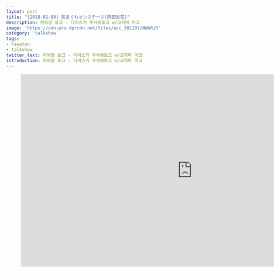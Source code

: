 ```yaml
---
layout: post
title: "[2018-02-08] 気まぐれオンステージ(岡田彩花)"
description: 히와땅 토크 - 다이스키 주사위토크 w/코지마 마코
image: 'https://cdn-pro.dprcdn.net/files/acc_501207/NWbRiR'
category: 'talkshow'
tags:
- hiwatan
- talkshow
twitter_text: 히와땅 토크 - 다이스키 주사위토크 w/코지마 마코
introduction: 히와땅 토크 - 다이스키 주사위토크 w/코지마 마코
---
```

<figure class="video_container">
<iframe width="936" height="526" src="https://serviceapi.nmv.naver.com/flash/convertIframeTag.nhn?vid=FD2D9330D6CB44836D9F2277D3BCBDDE8601&outKey=V129e7fb89af0ec1b4b7584e49b65315d787c4821a25f8bcb7e8484e49b65315d787c" frameborder="no" scrolling="no" webkitallowfullscreen mozallowfullscreen allowfullscreen></iframe>
</figure>

